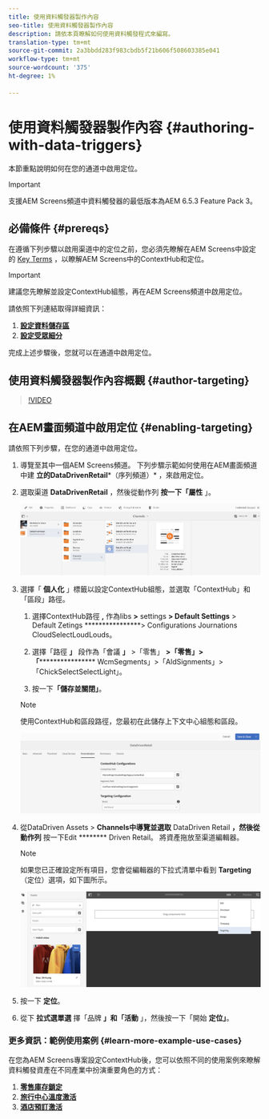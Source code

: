 ```yaml
---
title: 使用資料觸發器製作內容
seo-title: 使用資料觸發器製作內容
description: 請依本頁瞭解如何使用資料觸發程式來編寫。
translation-type: tm+mt
source-git-commit: 2a3bbdd283f983cbdb5f21b606f508603385e041
workflow-type: tm+mt
source-wordcount: '375'
ht-degree: 1%

---
```



# 使用資料觸發器製作內容 {#authoring-with-data-triggers}

本節重點說明如何在您的通道中啟用定位。

>[!IMPORTANT]
>
>支援AEM Screens頻道中資料觸發器的最低版本為AEM 6.5.3 Feature Pack 3。

## 必備條件 {#prereqs}

在遵循下列步驟以啟用渠道中的定位之前，您必須先瞭解在AEM Screens中設定的 [Key Terms](configuring-context-hub.md) ，以瞭解AEM Screens中的ContextHub和定位。

>[!IMPORTANT]
>
>建議您先瞭解並設定ContextHub組態，再在AEM Screens頻道中啟用定位。

請依照下列連結取得詳細資訊：

1. **[設定資料儲存區](configuring-context-hub.md)**
1. **[設定受眾細分](configuring-context-hub.md)**

完成上述步驟後，您就可以在通道中啟用定位。

## 使用資料觸發器製作內容概觀 {#author-targeting}

>[!VIDEO](https://video.tv.adobe.com/v/31921)

## 在AEM畫面頻道中啟用定位 {#enabling-targeting}

請依照下列步驟，在您的通道中啟用定位。

1. 導覽至其中一個AEM Screens頻道。 下列步驟示範如何使用在AEM畫面頻道中建 **立的DataDrivenRetail***（序列頻道）* ，來啟用定位。

1. 選取渠道 **DataDrivenRetail** ，然後從動作列 **按一下「屬性** 」。

   ![screen_shot_2019-05-01at43332pm](assets/screen_shot_2019-05-01at43332pm.png)

1. 選擇「 **個人化** 」標籤以設定ContextHub組態，並選取「ContextHub」和「區段」路徑。

   1. 選擇ContextHub路徑 **,** 作為libs **>** settings **> Default Settings** > Default Zetings ****************> Configurations Journations CloudSelectLoudLouds。

   1. 選擇「路徑 **」** 段作為「會議 **」** >「零售」 **>「零售」>「****************** WcmSegments」>「AldSignments」>「ChickSelectSelectLight」。

   1. 按一下&#x200B;**「儲存並關閉」**。
   >[!NOTE]
   >
   >使用ContextHub和區段路徑，您最初在此儲存上下文中心組態和區段。

   ![screen_shot_2019-05-01at44030pm](assets/screen_shot_2019-05-01at44030pm.png)

1. 從DataDriven Assets > **Channels中導覽並選取** DataDriven Retail **，然後從動作列** 按一下Edit ******** Driven Retail。 將資產拖放至渠道編輯器。

   >[!NOTE]
   >
   >如果您已正確設定所有項目，您會從編輯器的下拉式清單中看到 **Targeting** （定位）選項，如下圖所示。

   ![screen_shot_2019-05-01at44231pm](assets/screen_shot_2019-05-01at44231pm.png)

1. 按一下 **定位**。

1. 從下 **拉式選單選** 擇「品牌 **」和「活動** 」，然後按一下「開始 **定位」**。

### 更多資訊：範例使用案例 {#learn-more-example-use-cases}

在您為AEM Screens專案設定ContextHub後，您可以依照不同的使用案例來瞭解資料觸發資產在不同產業中扮演重要角色的方式：

1. **[零售庫存鎖定](retail-inventory-activation.md)**
1. **[旅行中心溫度激活](local-temperature-activation.md)**
1. **[酒店預訂激活](hospitality-reservation-activation.md)**
